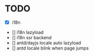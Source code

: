 # TODO

- [x] i18n
- [] i18n lazyload
- [] i18n ssr backend
- [] antd/dayjs locale auto lazyload
- [] antd locale blink when page jumps
